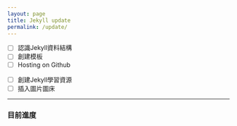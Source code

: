 ```yaml
---
layout: page
title: Jekyll update
permalink: /update/
---
```



* [ ]  認識Jekyll資料結構
* [ ] 創建模板
* [ ] Hosting on Github 

- [ ] 創建Jekyll學習資源
- [ ] 插入圖片圖床

---

### 目前進度

